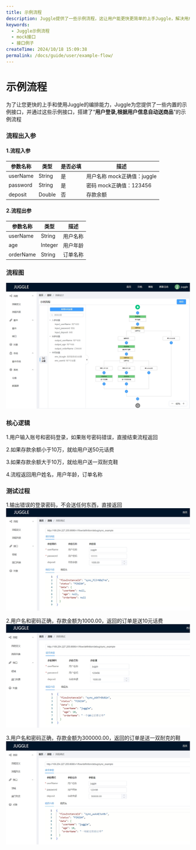 ```yaml
---
title: 示例流程
description: Juggle提供了一些示例流程，这让用户能更快更简单的上手Juggle，解决用户上手困难的问题。
keywords:
  - Juggle示例流程
  - mock接口
  - 接口例子
createTime: 2024/10/18 15:09:38
permalink: /docs/guide/user/example-flow/
---
```


# 示例流程
为了让您更快的上手和使用Juggle的编排能力，Juggle为您提供了一些内置的示例接口，并通过这些示例接口，搭建了“**用户登录,根据用户信息自动送商品**”的示例流程

### 流程出入参

#### 1.流程入参

| 参数名称 | 类型   | 是否必填 | 描述                        |
| -------- | ------ | -------- | --------------------------- |
| userName | String | 是       | 用户名称 mock正确值：juggle |
| password | String | 是       | 密码  mock正确值：123456    |
| deposit  | Double | 否       | 存款余额                    |

#### 2.流程出参

| 参数名称  | 类型    | 描述     |
| --------- | ------- | -------- |
| userName  | String  | 用户名称 |
| age       | Integer | 用户年龄 |
| orderName | String  | 订单名称 |

### 流程图

![](images/flow_example.png)

### 核心逻辑

1.用户输入账号和密码登录，如果账号密码错误，直接结束流程返回

2.如果存款余额小于10万，就给用户送50元话费

3.如果存款余额大于10万，就给用户送一双耐克鞋

4.流程返回用户姓名，用户年龄，订单名称

### 测试过程

1.输出错误的登录密码，不会送任何东西，直接返回
![错误信息](images/flow_example_1.png)

2.用户名和密码正确，存款金额为1000.00，返回的订单是送10元话费
![小于10万](images/flow_example_2.png)


3.用户名和密码正确，存款金额为300000.00，返回的订单是送一双耐克的鞋
![大于10万](images/flow_example_3.png)


